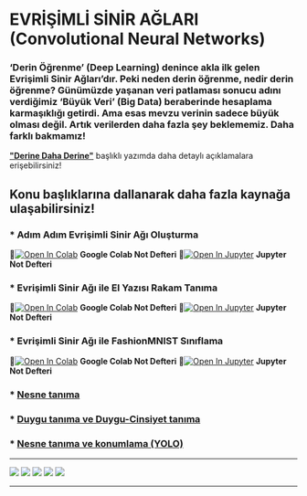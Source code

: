 # EVRİŞİMLİ SİNİR AĞLARI (Convolutional Neural Networks)

### ‘Derin Öğrenme’ (Deep Learning) denince akla ilk gelen Evrişimli Sinir Ağları’dır. Peki neden derin öğrenme, nedir derin öğrenme? Günümüzde yaşanan veri patlaması sonucu adını verdiğimiz ‘Büyük Veri’ (Big Data) beraberinde hesaplama karmaşıklığı getirdi. Ama esas mevzu verinin sadece büyük olması değil. Artık verilerden daha fazla şey beklememiz. Daha farklı bakmamız!

**["Derine Daha Derine"](https://medium.com/deep-learning-turkiye/deri%CC%87ne-daha-deri%CC%87ne-evri%C5%9Fimli-sinir-a%C4%9Flar%C4%B1-2813a2c8b2a9)** başlıklı yazımda daha detaylı açıklamalara erişebilirsiniz!

## Konu başlıklarına dallanarak daha fazla kaynağa ulaşabilirsiniz!

### * Adım Adım Evrişimli Sinir Ağı Oluşturma
📌[![Open In Colab](https://colab.research.google.com/assets/colab-badge.svg)](https://colab.research.google.com/github/ayyucekizrak/Udemy_DerinOgrenmeyeGiris/blob/master/Evrisimli_Sinir_Aglari/EvrisimliSinirAgi_AdimAdim.ipynb) **Google Colab Not Defteri**
📌[![Open In Jupyter](https://github.com/jupyter/notebook/blob/master/docs/resources/icon_32x32.svg)](https://nbviewer.jupyter.org/github/ayyucekizrak/Udemy_DerinOgrenmeyeGiris/blob/master/Evrisimli_Sinir_Aglari/EvrisimliSinirAgi_AdimAdim.ipynb) **Jupyter Not Defteri** 
### * Evrişimli Sinir Ağı ile El Yazısı Rakam Tanıma
📌[![Open In Colab](https://colab.research.google.com/assets/colab-badge.svg)](https://colab.research.google.com/github/ayyucekizrak/Udemy_DerinOgrenmeyeGiris/blob/master/Evrisimli_Sinir_Aglari/RakamTanima_CNN.ipynb) **Google Colab Not Defteri**
📌[![Open In Jupyter](https://github.com/jupyter/notebook/blob/master/docs/resources/icon_32x32.svg)](https://nbviewer.jupyter.org/github/ayyucekizrak/Udemy_DerinOgrenmeyeGiris/blob/master/Evrisimli_Sinir_Aglari/RakamTanima_CNN.ipynb) **Jupyter Not Defteri** 
### * Evrişimli Sinir Ağı ile FashionMNIST Sınıflama
📌[![Open In Colab](https://colab.research.google.com/assets/colab-badge.svg)](https://colab.research.google.com/github/ayyucekizrak/Udemy_DerinOgrenmeyeGiris/blob/master/Evrisimli_Sinir_Aglari/Fashion_MNIST.ipynb) **Google Colab Not Defteri**
📌[![Open In Jupyter](https://github.com/jupyter/notebook/blob/master/docs/resources/icon_32x32.svg)](https://nbviewer.jupyter.org/github/ayyucekizrak/Udemy_DerinOgrenmeyeGiris/blob/master/Evrisimli_Sinir_Aglari/Fashion_MNIST.ipynb) **Jupyter Not Defteri** 
### * [Nesne tanıma](https://github.com/ayyucekizrak/Udemy_DerinOgrenmeyeGiris/tree/master/Evrisimli_Sinir_Aglari/Nesne_Tanima)
### * [Duygu tanıma ve Duygu-Cinsiyet tanıma](https://github.com/ayyucekizrak/Udemy_DerinOgrenmeyeGiris/tree/master/Evrisimli_Sinir_Aglari/Duygu_Tanima)
### * [Nesne tanıma ve konumlama (YOLO)](https://github.com/ayyucekizrak/Udemy_DerinOgrenmeyeGiris/tree/master/Evrisimli_Sinir_Aglari/YOLO_ile_Nesne_Yeri_Tespiti)

---

![](https://github.com/ayyucekizrak/Udemy_DerinOgrenmeyeGiris/blob/master/Evrisimli_Sinir_Aglari/nesneler.PNG)
![](https://github.com/ayyucekizrak/Udemy_DerinOgrenmeyeGiris/blob/master/Evrisimli_Sinir_Aglari/kemal%20sunal.png)
![](https://github.com/ayyucekizrak/Udemy_DerinOgrenmeyeGiris/blob/master/Evrisimli_Sinir_Aglari/ksgrafik.png)
![](https://github.com/ayyucekizrak/Udemy_DerinOgrenmeyeGiris/blob/master/Evrisimli_Sinir_Aglari/javierbardem.png)
![](https://github.com/ayyucekizrak/Udemy_DerinOgrenmeyeGiris/blob/master/Evrisimli_Sinir_Aglari/yolo.PNG)

---



